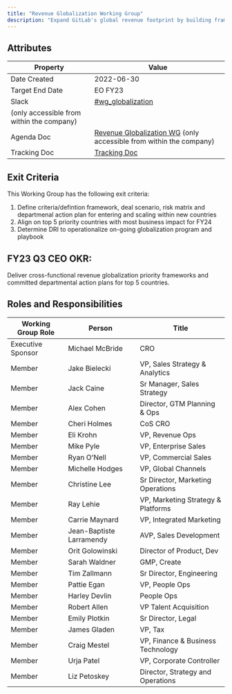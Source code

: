 ```yaml
---
title: "Revenue Globalization Working Group"
description: "Expand GitLab's global revenue footprint by building frameworks and systems to expand and focus on 5 priority countries for FY24"
---
```


## Attributes

| Property        | Value           |
|-----------------|-----------------|
| Date Created    | 2022-06-30 |
| Target End Date | EO FY23 |
| Slack           | [#wg_globalization](https://gitlab.slack.com/archives/C03MFFP0Q9J)
 (only accessible from within the company) |
| Agenda Doc    | [Revenue Globalization WG](https://docs.google.com/document/d/1Ul5kvUt3tHiARRpdzS9uOItkgyeQeohpPpwnCPwf4tU/edit#heading=h.pzs8q4jf90f2) (only accessible from within the company) |
| Tracking Doc | [Tracking Doc](https://docs.google.com/spreadsheets/d/14GOJvADjS7R-zonQvx3ejiCgJGsCks3U0IbjwiFChRQ/edit#gid=427771731) |

## Exit Criteria

This Working Group has the following exit criteria:

1. Define criteria/defintion framework, deal scenario, risk matrix and departmenal action plan for entering and scaling within new countries
1. Align on top 5 priority countries with most business impact for FY24
1. Determine DRI to operationalize on-going globalization program and playbook

## FY23 Q3 CEO OKR:

Deliver cross-functional revenue globalization priority frameworks and committed departmental action plans for top 5 countries.

## Roles and Responsibilities

| Working Group Role    | Person                   | Title                                           |
|-----------------------|--------------------------|-------------------------------------------------|
| Executive Sponsor     | Michael McBride          | CRO                                             |
| Member                | Jake Bielecki            | VP, Sales Strategy & Analytics                  |
| Member                | Jack Caine               | Sr Manager, Sales Strategy                      |
| Member                | Alex Cohen               | Director, GTM Planning & Ops                    |
| Member                | Cheri Holmes             | CoS CRO                                         |
| Member                | Eli Krohn                | VP, Revenue Ops                                 |
| Member                | Mike Pyle                | VP, Enterprise Sales                            |
| Member                | Ryan O'Nell              | VP, Commercial Sales                            |
| Member                | Michelle Hodges          | VP, Global Channels                             |
| Member                | Christine Lee            | Sr Director, Marketing Operations               |
| Member                | Ray Lehie                | VP, Marketing Strategy & Platforms              |
| Member                | Carrie Maynard           | VP, Integrated Marketing                        |
| Member                | Jean-Baptiste Larramendy | AVP, Sales Development                          |
| Member                | Orit Golowinski          | Director of Product, Dev                        |
| Member                | Sarah Waldner            | GMP, Create                                     |
| Member                | Tim Zallmann             | Sr Director, Engineering                        |
| Member                | Pattie Egan              | VP, People Ops                                  |
| Member                | Harley Devlin            | People Ops                                      |
| Member                | Robert Allen             | VP Talent Acquisition                           |
| Member                | Emily Plotkin            | Sr Director, Legal                              |
| Member                | James Gladen             | VP, Tax                                         |
| Member                | Craig Mestel             | VP, Finance & Business Technology               |
| Member                | Urja Patel               | VP, Corporate Controller                        |
| Member                | Liz Petoskey             | Director, Strategy and Operations               |
